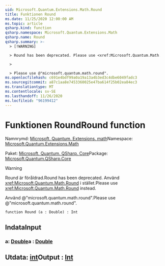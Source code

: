 ```yaml
---
uid: Microsoft.Quantum.Extensions.Math.Round
title: Funktionen Round
ms.date: 11/25/2020 12:00:00 AM
ms.topic: article
qsharp.kind: function
qsharp.namespace: Microsoft.Quantum.Extensions.Math
qsharp.name: Round
qsharp.summary: >-
  > [!WARNING]

  > Round has been deprecated. Please use <xref:Microsoft.Quantum.Math.Round> instead.

  >

  > Please use @"microsoft.quantum.math.round".
ms.openlocfilehash: c691e4bdf99a0a19a13a4b3ed3c4dbe6049fadc3
ms.sourcegitcommit: a87c1aa8e7453360025e47ba614f25b02ea84ec3
ms.translationtype: MT
ms.contentlocale: sv-SE
ms.lasthandoff: 11/26/2020
ms.locfileid: "96199412"
---
```

# <a name="round-function"></a><span data-ttu-id="ae862-102">Funktionen Round</span><span class="sxs-lookup"><span data-stu-id="ae862-102">Round function</span></span>

<span data-ttu-id="ae862-103">Namnrymd: [Microsoft. Quantum. Extensions. math](xref:Microsoft.Quantum.Extensions.Math)</span><span class="sxs-lookup"><span data-stu-id="ae862-103">Namespace: [Microsoft.Quantum.Extensions.Math](xref:Microsoft.Quantum.Extensions.Math)</span></span>

<span data-ttu-id="ae862-104">Paket: [Microsoft. Quantum. QSharp. Core](https://nuget.org/packages/Microsoft.Quantum.QSharp.Core)</span><span class="sxs-lookup"><span data-stu-id="ae862-104">Package: [Microsoft.Quantum.QSharp.Core](https://nuget.org/packages/Microsoft.Quantum.QSharp.Core)</span></span>


> [!WARNING]
> <span data-ttu-id="ae862-105">Round är föråldrad.</span><span class="sxs-lookup"><span data-stu-id="ae862-105">Round has been deprecated.</span></span> <span data-ttu-id="ae862-106">Använd <xref:Microsoft.Quantum.Math.Round> i stället.</span><span class="sxs-lookup"><span data-stu-id="ae862-106">Please use <xref:Microsoft.Quantum.Math.Round> instead.</span></span>
>
> <span data-ttu-id="ae862-107">Använd @"microsoft.quantum.math.round".</span><span class="sxs-lookup"><span data-stu-id="ae862-107">Please use @"microsoft.quantum.math.round".</span></span>



```qsharp
function Round (a : Double) : Int
```


## <a name="input"></a><span data-ttu-id="ae862-108">Indata</span><span class="sxs-lookup"><span data-stu-id="ae862-108">Input</span></span>

### <a name="a--double"></a><span data-ttu-id="ae862-109">a: [Double](xref:microsoft.quantum.lang-ref.double)</span><span class="sxs-lookup"><span data-stu-id="ae862-109">a : [Double](xref:microsoft.quantum.lang-ref.double)</span></span>





## <a name="output--int"></a><span data-ttu-id="ae862-110">Utdata: [int](xref:microsoft.quantum.lang-ref.int)</span><span class="sxs-lookup"><span data-stu-id="ae862-110">Output : [Int](xref:microsoft.quantum.lang-ref.int)</span></span>

